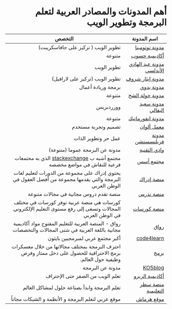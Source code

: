 <div dir=rtl>

# أهم المدونات والمصادر العربية لتعلم البرمجة وتطوير الويب

| اسم المدونة                            | التخصص                         |
| -------------------------------------- | ------------------------------ |
| [مدونة توتومينا](https://tutomena.com) | تطوير الويب ( تركيز على جافاسكريبت) |
| [أكاديمية حسوب](https://academy.hsoub.com/programming/) | متنوعة |
| [مدونة عبد الهادي الأندلسي](https://blog.abdelhadi.org/) | تطوير الويب |
| [مدونة إيثار شروف](https://etharshrouf.com/ar/blog) | تطوير الويب (تركيز على لارافيل) |
| [مدونة بدوي](https://badwi.com/) | برمجة وريادة أعمال |
| [مدونة خولة الشح](http://khawlah.ly/blog) | متنوعة |
| [مدونة سعيد البقالي](https://saidelbakkali.com/) | وورردبريس |
| [مدونة انفورماتيك](https://informatic-ar.com/) | متنوعة |
| [معمل ألوان](https://colorslab.com/blog/) | تصميم وتجربة مستخدم |
| [مدونة  فريلنسستشن](https://www.freelancestation.net/) | عمل حر وتطوير الذات |
| [وادي التقنية](https://itwadi.com/) | مدونة عن البرمجة عموما (متنوعة) |
| [مجتمع أسس](https://aosus.org/) | مجتمع أشبه ب [stackexchange](https://stackexchange.com/) الذي به محتمعات فرعية للنقاش في مواضع مخصصه |
| [منصة إدراك](https://www.edraak.org/) | يحتوي إدراك على مجموعة من الدورات لتعليم لغات البرمجة والتي يقدمها مجموعة من أفضل العقول في الوطن العربي |
| [منصة ندرس](https://www.nadrus.com/) |منصة تقدم دروس مجانية في مجالات متنوعة |
| [منصة كورسات](https://www.coursat.org/) |كورسات هي منصة عربية توفر كورسات في مختلف المجالات وتسعى إلى رفع مستوى التعليم الإلكتروني في الوطن العربي|
| [رواق](https://www.rwaq.org/) |رواق - المنصة العربية للتعليم المفتوح مواد أكاديمية مجانية باللغة العربية في شتى المجالات والتخصصات |
| [code4learn](https://code4learn.teachable.com/) |أكبر مجتمع عربي لمبرمجيين بايثون|
| [برمج](https://www.barmej.com/) |احترف البرمجة بمختلف مجالاتها من خلال معسكرات برمج الاحترافية للحصول على دخل ممتاز وفرص وظيفية حول العالم.|
| [KO5blog](https://www.ko5blog.net/) |مدونة عن البرمجة|
| [أكاديمية الزيرو](https://elzero.org) | تعلم الويب من الصفر حتى الإحتراف |
| [منصة سطر التعليمية](https://satr.codes/) |  تعلم البرمجة وابدأ بصناعة حلول لمشاكل العالم |
| [موقع هرماش](https://harmash.com/) |  موقع عربي لتعلم البرمجة و الأنظمة و الشبكات مجاناً |
